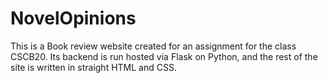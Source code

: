 # NovelOpinions

This is a Book review website created for an assignment for the class CSCB20. Its backend is run hosted via Flask on Python, and the rest of the site is written in straight HTML and CSS.
